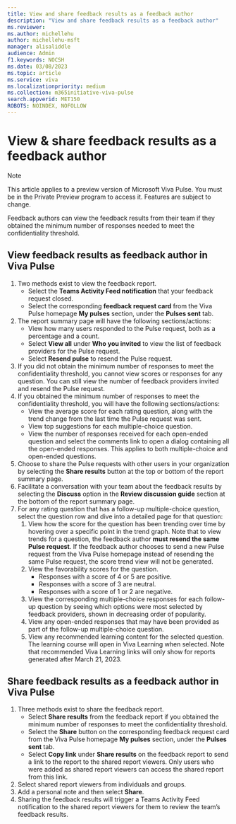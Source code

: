 ```yaml
---
title: View and share feedback results as a feedback author
description: "View and share feedback results as a feedback author"
ms.reviewer: 
ms.author: michellehu
author: michellehu-msft
manager: alisaliddle
audience: Admin
f1.keywords: NOCSH
ms.date: 03/08/2023
ms.topic: article
ms.service: viva
ms.localizationpriority: medium
ms.collection: m365initiative-viva-pulse  
search.appverid: MET150
ROBOTS: NOINDEX, NOFOLLOW
---
```


# View & share feedback results as a feedback author

> [!NOTE]
> This article applies to a preview version of Microsoft Viva Pulse. You must be in the Private Preview program to access it. Features are subject to change.

Feedback authors can view the feedback results from their team if they obtained the minimum number of responses needed to meet the confidentiality threshold.

## View feedback results as feedback author in Viva Pulse

1. Two methods exist to view the feedback report.
    - Select the **Teams Activity Feed notification** that your feedback request closed.
    - Select the corresponding **feedback request card** from the Viva Pulse homepage **My pulses** section, under the **Pulses sent** tab.
1. The report summary page will have the following sections/actions:
    - View how many users responded to the Pulse request, both as a percentage and a count.
    - Select **View all** under **Who you invited** to view the list of feedback providers for the Pulse request.
    - Select **Resend pulse** to resend the Pulse request.
1. If you did not obtain the minimum number of responses to meet the confidentiality threshold, you cannot view scores or responses for any question. You can still view the number of feedback providers invited and resend the Pulse request.
1. If you obtained the minimum number of responses to meet the confidentiality threshold, you will have the following sections/actions:
    - View the average score for each rating question, along with the trend change from the last time the Pulse request was sent.
    - View top suggestions for each multiple-choice question.
    - View the number of responses received for each open-ended question and select the comments link to open a dialog containing all the open-ended responses. This applies to both multiple-choice and open-ended questions.
1. Choose to share the Pulse requests with other users in your organization by selecting the **Share results** button at the top or bottom of the report summary page.
1. Facilitate a conversation with your team about the feedback results by selecting the **Discuss** option in the **Review discussion guide** section at the bottom of the report summary page.
1. For any rating question that has a follow-up multiple-choice question, select the question row and dive into a detailed page for that question:
    1. View how the score for the question has been trending over time by hovering over a specific point in the trend graph. Note that to view trends for a question, the feedback author **must resend the same Pulse request**. If the feedback author chooses to send a new Pulse request from the Viva Pulse homepage instead of resending the same Pulse request, the score trend view will not be generated.
    1. View the favorability scores for the question.
        - Responses with a score of 4 or 5 are positive.
        - Responses with a score of 3 are neutral.
        - Responses with a score of 1 or 2 are negative.
    1. View the corresponding multiple-choice responses for each follow-up question by seeing which options were most selected by feedback providers, shown in decreasing order of popularity.
    1. View any open-ended responses that may have been provided as part of the follow-up multiple-choice question.
    1. View any recommended learning content for the selected question. The learning course will open in Viva Learning when selected. Note that recommended Viva Learning links will only show for reports generated after March 21, 2023.

## Share feedback results as a feedback author in Viva Pulse

1. Three methods exist to share the feedback report.
    - Select **Share results** from the feedback report if you obtained the minimum number of responses to meet the confidentiality threshold.
    - Select the **Share** button on the corresponding feedback request card from the Viva Pulse homepage **My pulses** section, under the **Pulses sent** tab.
    - Select **Copy link**  under **Share results** on the feedback report to send a link to the report to the shared report viewers. Only users who were added as shared report viewers can access the shared report from this link.
1. Select shared report viewers from individuals and groups.
1. Add a personal note and then select **Share**.
1. Sharing the feedback results will trigger a Teams Activity Feed notification to the shared report viewers for them to review the team’s feedback results.
